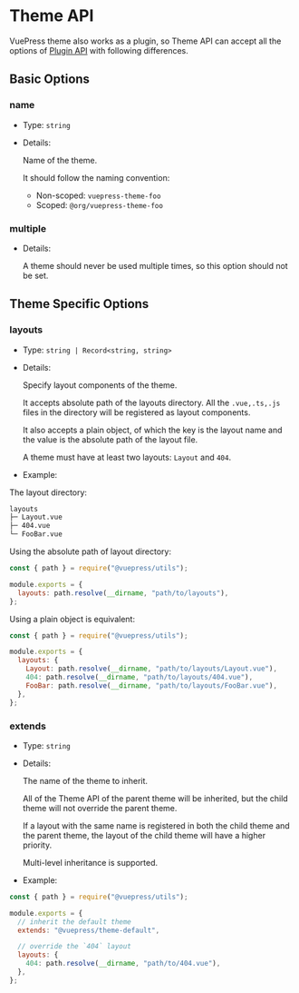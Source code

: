 # Theme API

<NpmBadge package="@vuepress/core" />

VuePress theme also works as a plugin, so Theme API can accept all the options of [Plugin API](./plugin-api.md) with following differences.

## Basic Options

### name

- Type: `string`

- Details:

  Name of the theme.

  It should follow the naming convention:

  - Non-scoped: `vuepress-theme-foo`
  - Scoped: `@org/vuepress-theme-foo`

### multiple

- Details:

  A theme should never be used multiple times, so this option should not be set.

## Theme Specific Options

### layouts

- Type: `string | Record<string, string>`

- Details:

  Specify layout components of the theme.

  It accepts absolute path of the layouts directory. All the `.vue,.ts,.js` files in the directory will be registered as layout components.

  It also accepts a plain object, of which the key is the layout name and the value is the absolute path of the layout file.

  A theme must have at least two layouts: `Layout` and `404`.

- Example:

The layout directory:

```bash
layouts
├─ Layout.vue
├─ 404.vue
└─ FooBar.vue
```

Using the absolute path of layout directory:

```js
const { path } = require("@vuepress/utils");

module.exports = {
  layouts: path.resolve(__dirname, "path/to/layouts"),
};
```

Using a plain object is equivalent:

```js
const { path } = require("@vuepress/utils");

module.exports = {
  layouts: {
    Layout: path.resolve(__dirname, "path/to/layouts/Layout.vue"),
    404: path.resolve(__dirname, "path/to/layouts/404.vue"),
    FooBar: path.resolve(__dirname, "path/to/layouts/FooBar.vue"),
  },
};
```

### extends

- Type: `string`

- Details:

  The name of the theme to inherit.

  All of the Theme API of the parent theme will be inherited, but the child theme will not override the parent theme.

  If a layout with the same name is registered in both the child theme and the parent theme, the layout of the child theme will have a higher priority.

  Multi-level inheritance is supported.

- Example:

```js
const { path } = require("@vuepress/utils");

module.exports = {
  // inherit the default theme
  extends: "@vuepress/theme-default",

  // override the `404` layout
  layouts: {
    404: path.resolve(__dirname, "path/to/404.vue"),
  },
};
```
